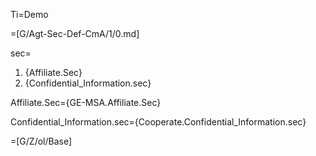 Ti=Demo

=[G/Agt-Sec-Def-CmA/1/0.md]

sec=<ol><li>{Affiliate.Sec}<li>{Confidential_Information.sec}</ol>

Affiliate.Sec={GE-MSA.Affiliate.Sec}

Confidential_Information.sec={Cooperate.Confidential_Information.sec}

=[G/Z/ol/Base]